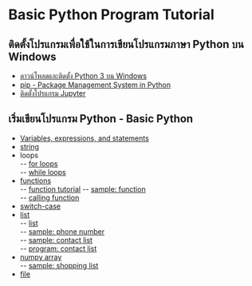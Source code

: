 # Basic Python Program Tutorial

## ติดตั้งโปรแกรมเพื่อใช้ในการเขียนโปรแกรมภาษา Python บน Windows
* [ดาวน์โหลดและติดตั้ง Python 3 บน Windows](https://github.com/mrolarik/basic-python/wiki/Download-and-Installing-Python3)
* [pip - Package Management System in Python](https://github.com/mrolarik/basic-python/wiki/pip-Package-Management-System-in-Python)
* [ติดตั้งโปรแกรม Jupyter](https://github.com/mrolarik/basic-python/wiki/Installing-Jupyter-Notebook)

## เริ่มเขียนโปรแกรม Python - Basic Python
- [Variables, expressions, and statements](https://github.com/mrolarik/basic-python/blob/master/variable.ipynb)
- [string](https://github.com/mrolarik/basic-python/blob/master/string.ipynb)
- loops  
  -- [for loops](https://github.com/mrolarik/basic-python/blob/master/for-loops.ipynb)  
  -- [while loops](https://github.com/mrolarik/basic-python/blob/master/while-loops.ipynb)  
- [functions](https://github.com/mrolarik/basic-python/blob/master/function.ipynb)  
  -- [function tutorial](https://github.com/mrolarik/basic-python/blob/master/function-tutorial.ipynb)
  -- [sample: function](https://github.com/mrolarik/basic-python/blob/master/func/fn.py)  
  -- [calling function](https://github.com/mrolarik/basic-python/blob/master/func/calling_function.ipynb)
- [switch-case](https://github.com/mrolarik/basic-python/blob/master/switch-case.ipynb)
- [list](https://github.com/mrolarik/basic-python/blob/master/list.ipynb)  
  -- [list](https://github.com/mrolarik/basic-python/blob/master/List-example-01.ipynb)  
  -- [sample: phone number](https://github.com/mrolarik/basic-python/blob/master/phone-number-list.py)  
  -- [sample: contact list](https://github.com/mrolarik/basic-python/blob/master/list-example.py)  
  -- [program: contact list](https://github.com/mrolarik/basic-python/blob/master/contact-list.py)
- [numpy array](https://github.com/mrolarik/basic-python/blob/master/numpy-array.ipynb)  
  -- [sample: shopping list](https://github.com/mrolarik/basic-python/blob/master/shopping_list.py)
- [file](https://github.com/mrolarik/basic-python/blob/master/file.ipynb)  
